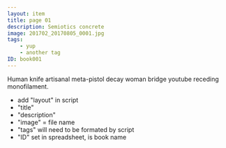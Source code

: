 ```yaml
---
layout: item
title: page 01
description: Semiotics concrete
image: 201702_20170805_0001.jpg
tags:
    - yup
    - another tag
ID: book001
---
```


Human knife artisanal meta-pistol decay woman bridge youtube receding monofilament. 
- add "layout" in script
- "title" 
- "description"
- "image" = file name
- "tags" will need to be formated by script
- "ID" set in spreadsheet, is book name